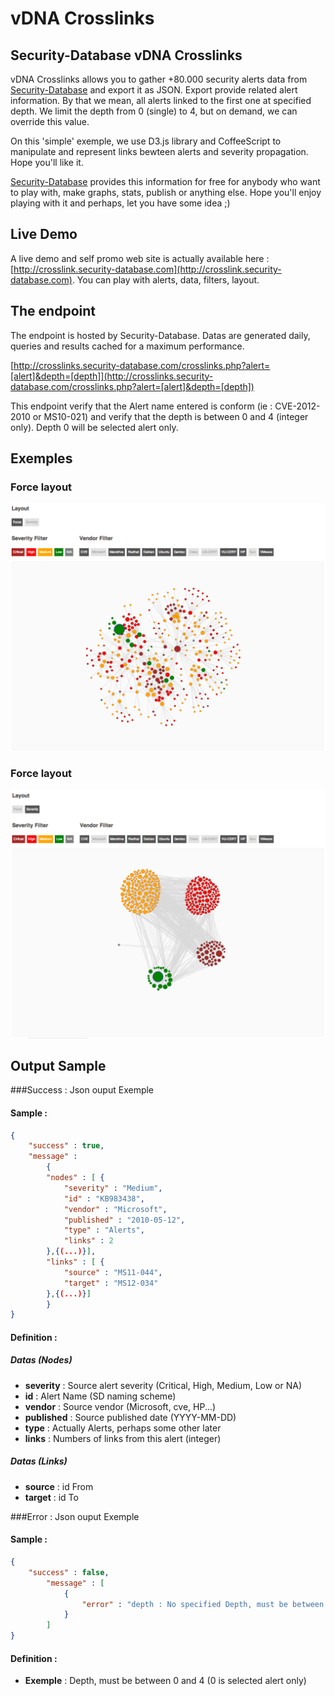 vDNA Crosslinks
===============

Security-Database vDNA Crosslinks
---------------------------------

vDNA Crosslinks allows you to gather +80.000 security alerts data from [Security-Database](https://www.security-database.com) and export it as JSON. Export provide related alert information. By that we mean, all alerts linked to the first one at specified depth. We limit the depth from 0 (single) to 4, but on demand, we can override this value.

On this 'simple' exemple, we use D3.js library and CoffeeScript to manipulate and represent links bewteen alerts and severity propagation. Hope you'll like it.

[Security-Database](https://www.security-database.com) provides this information for free for anybody who want to play with, make graphs, stats, publish or anything else. Hope you'll enjoy playing with it and perhaps, let you have some idea ;)

Live Demo
--------

A live demo and self promo web site is actually available here : [http://crosslink.security-database.com](http://crosslink.security-database.com). You can play with alerts, data, filters, layout.


The endpoint
------------

The endpoint is hosted by Security-Database. Datas are generated daily, queries and results cached for a maximum performance.

[http://crosslinks.security-database.com/crosslinks.php?alert=[alert]&depth=[depth]](http://crosslinks.security-database.com/crosslinks.php?alert=[alert]&depth=[depth])

This endpoint verify that the Alert name entered is conform (ie : CVE-2012-2010 or MS10-021) and verify that the depth is between 0 and 4 (integer only). Depth 0 will be selected alert only.


Exemples
--------
### Force layout 
![Force layout ](/samples/Force.jpg?raw=true)

### Force layout 
![Severity layout ](/samples/Severity.jpg?raw=true)


Output Sample
-------------

###Success : Json ouput Exemple
#### Sample :

```json
{
    "success" : true,
    "message" :
        {
        "nodes" : [ {
            "severity" : "Medium",
            "id" : "KB983438",
            "vendor" : "Microsoft",
            "published" : "2010-05-12",
            "type" : "Alerts",
            "links" : 2
        },{(...)}],
        "links" : [ {
            "source" : "MS11-044",
            "target" : "MS12-034"
        },{(...)}]
        }
}
```

#### Definition : 
##### Datas (Nodes)
- __severity__ : Source alert severity (Critical, High, Medium, Low or NA)
- __id__ : Alert Name (SD naming scheme)
- __vendor__ : Source vendor (Microsoft, cve, HP...)
- __published__ : Source published date (YYYY-MM-DD)
- __type__ : Actually Alerts, perhaps some other later
- __links__ : Numbers of links from this alert (integer)

##### Datas (Links)
- __source__ : id From
- __target__ : id To    
    
    
###Error : Json ouput Exemple
#### Sample :
```json
{
	"success" : false,
		"message" : [
	        {
	            "error" : "depth : No specified Depth, must be between 0 and 4"
	        }
	    ]
}
```
#### Definition : 
- __Exemple__ : Depth, must be between 0 and 4 (0 is selected alert only)
